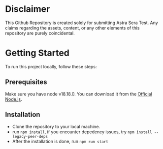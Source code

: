 # Disclaimer

This Github Repository is created solely for submitting Astra Sera Test. Any claims regarding the assets, content, or any other elements of this repository are purely coincidental.

# Getting Started

To run this project locally, follow these steps:

## Prerequisites

Make sure you have node v18.18.0. You can download it from the [Official Node.js](https://nodejs.org/).

## Installation

- Clone the repository to your local machine.
- run `npm install`, if you encounter depedency issues, try `npm install --legacy-peer-deps`
- After the installation is done, run `npm run start`
